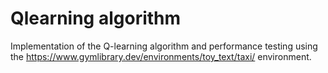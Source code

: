 # Qlearning algorithm

Implementation of the Q-learning algorithm and performance testing using the https://www.gymlibrary.dev/environments/toy_text/taxi/ environment.
